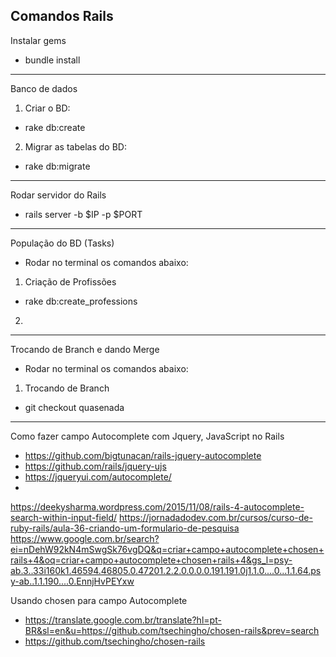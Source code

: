 ## Comandos Rails

Instalar gems
- bundle install

-----------------

Banco de dados
1. Criar o BD:
- rake db:create

2. Migrar as tabelas do BD:
- rake db:migrate

----------------------------

Rodar servidor do Rails
- rails server -b $IP -p $PORT

---------------------------------------------------------------

População do BD (Tasks)

* Rodar no terminal os comandos abaixo:

1. Criação de Profissões
- rake db:create_professions

2. 

----------------------------------
Trocando de Branch e dando Merge

* Rodar no terminal os comandos abaixo:

1. Trocando de Branch

- git checkout quasenada

---------------------------------------------------------------
Como fazer campo Autocomplete com Jquery, JavaScript no Rails

- https://github.com/bigtunacan/rails-jquery-autocomplete
- https://github.com/rails/jquery-ujs
- https://jqueryui.com/autocomplete/
- 
https://deekysharma.wordpress.com/2015/11/08/rails-4-autocomplete-search-within-input-field/
https://jornadadodev.com.br/cursos/curso-de-ruby-rails/aula-36-criando-um-formulario-de-pesquisa
https://www.google.com.br/search?ei=nDehW92kN4mSwgSk76vgDQ&q=criar+campo+autocomplete+chosen+rails+4&oq=criar+campo+autocomplete+chosen+rails+4&gs_l=psy-ab.3..33i160k1.46594.46805.0.47201.2.2.0.0.0.0.191.191.0j1.1.0....0...1.1.64.psy-ab..1.1.190....0.EnnjHvPEYxw


Usando chosen para campo Autocomplete

- https://translate.google.com.br/translate?hl=pt-BR&sl=en&u=https://github.com/tsechingho/chosen-rails&prev=search
- https://github.com/tsechingho/chosen-rails